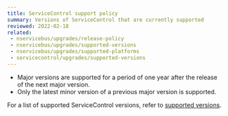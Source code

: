 ```yaml
---
title: ServiceControl support policy
summary: Versions of ServiceControl that are currently supported
reviewed: 2022-02-18
related:
 - nservicebus/upgrades/release-policy
 - nservicebus/upgrades/supported-versions
 - nservicebus/upgrades/supported-platforms
 - servicecontrol/upgrades/supported-versions
---
```


- Major versions are supported for a period of one year after the release of the next major version.
- Only the latest minor version of a previous major version is supported.

For a list of supported ServiceControl versions, refer to [supported versions](supported-versions.md).